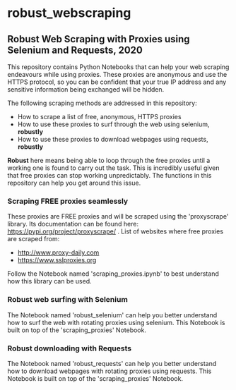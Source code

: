 # robust_webscraping
## Robust Web Scraping with Proxies using Selenium and Requests, 2020

This repository contains Python Notebooks that can help your web scraping endeavours while using proxies. These proxies are anonymous and use the HTTPS protocol, so you can be confident that your true IP address and any sensitive information being exchanged will be hidden.

The following scraping methods are addressed in this repository:
- How to scrape a list of free, anonymous, HTTPS proxies
- How to use these proxies to surf through the web using selenium, **robustly**
- How to use these proxies to download webpages using requests, **robustly**

**Robust** here means being able to loop through the free proxies until a working one is found to carry out the task. This is incredibly useful given that free proxies can stop working unpredictably. The functions in this repository can help you get around this issue.    

### Scraping FREE proxies seamlessly
These proxies are FREE proxies and will be scraped using the 'proxyscrape' library. Its documentation can be found here: https://pypi.org/project/proxyscrape/ . List of websites where free proxies are scraped from: 
- http://www.proxy-daily.com 
- https://www.sslproxies.org 

Follow the Notebook named 'scraping_proxies.ipynb' to best understand how this library can be used.   

### Robust web surfing with Selenium
The Notebook named 'robust_selenium' can help you better understand how to surf the web with rotating proxies using selenium. This Notebook is built on top of the 'scraping_proxies' Notebook. 

### Robust downloading with Requests
The Notebook named 'robust_requests' can help you better understand how to download webpages with rotating proxies using requests. This Notebook is built on top of the 'scraping_proxies' Notebook. 
